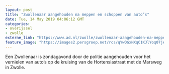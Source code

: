 ```yaml
---
layout: post
title: "Zwollenaar aangehouden na meppen en schoppen van auto’s"
date: Tue, 14 May 2019 04:06:12 GMT
categories: 
- overijssel 
- zwolle 
externe_link: "https://www.ad.nl/zwolle/zwollenaar-aangehouden-na-meppen-en-schoppen-van-auto-s~a420d8c5/"
feature_image: "https://images2.persgroep.net/rcs/qYwDGxNXqC1KJlYoq07jAx3sVIU/diocontent/134764094/_fitwidth/400/?appId=21791a8992982cd8da851550a453bd7f&quality=0.7"
---
```


Een Zwollenaar is zondagavond door de politie aangehouden voor het vernielen van auto’s op de kruising van de Hortensiastraat met de Marsweg in Zwolle.
